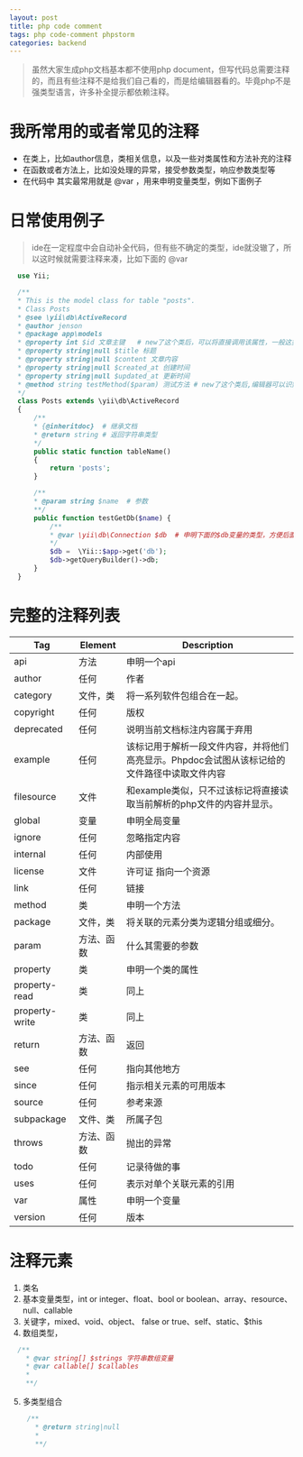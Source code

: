 ```yaml
---
layout: post
title: php code comment
tags: php code-comment phpstorm 
categories: backend
---
```


> 虽然大家生成php文档基本都不使用php document，但写代码总需要注释的，而且有些注释不是给我们自己看的，而是给编辑器看的。毕竟php不是强类型语言，许多补全提示都依赖注释。
# 我所常用的或者常见的注释
- 在类上，比如author信息，类相关信息，以及一些对类属性和方法补充的注释
- 在函数或者方法上，比如没处理的异常，接受参数类型，响应参数类型等
- 在代码中 其实最常用就是 @var ，用来申明变量类型，例如下面例子
# 日常使用例子
> ide在一定程度中会自动补全代码，但有些不确定的类型，ide就没辙了，所以这时候就需要注释来凑，比如下面的 @var
  ```php
    use Yii;

    /**
    * This is the model class for table "posts".
    * Class Posts
    * @see \yii\db\ActiveRecord
    * @author jenson
    * @package app\models
    * @property int $id 文章主键   # new了这个类后，可以将直接调用该属性，一般这类属性由魔术方法处理
    * @property string|null $title 标题
    * @property string|null $content 文章内容
    * @property string|null $created_at 创建时间
    * @property string|null $updated_at 更新时间
    * @method string testMethod($param) 测试方法 # new了这个类后,编辑器可以识别到该方法
    */
    class Posts extends \yii\db\ActiveRecord
    {
        /**
        * {@inheritdoc}  # 继承文档
        * @return string # 返回字符串类型
        */
        public static function tableName()
        {
            return 'posts';
        }

        /**
        * @param string $name  # 参数
        **/
        public function testGetDb($name) {
            /**
            * @var \yii\db\Connection $db  # 申明下面的$db变量的类型，方便后面调用
            */
            $db =  \Yii::$app->get('db');
            $db->getQueryBuilder()->db;
        }
    }
  ```
# 完整的注释列表
Tag|Element| Description
--|--|--
api| 方法| 申明一个api
author| 任何 | 作者
category| 文件，类 | 将一系列软件包组合在一起。
copyright | 任何 | 版权
deprecated | 任何| 说明当前文档标注内容属于弃用
example | 任何 | 该标记用于解析一段文件内容，并将他们高亮显示。Phpdoc会试图从该标记给的文件路径中读取文件内容 
filesource | 文件 | 和example类似，只不过该标记将直接读取当前解析的php文件的内容并显示。  
global | 变量 |申明全局变量
ignore | 任何 | 忽略指定内容
internal |任何 | 内部使用
license | 文件 | 许可证 指向一个资源
link | 任何| 链接
method | 类 | 申明一个方法
package | 文件，类 |	将关联的元素分类为逻辑分组或细分。
param|方法、函数| 什么其需要的参数
property|类|申明一个类的属性
property-read|类|同上
property-write|类|同上
return| 方法、函数| 返回
see | 任何 | 指向其他地方
since | 任何 | 指示相关元素的可用版本
source | 任何 | 参考来源
subpackage| 文件、类| 所属子包
throws | 方法、函数 | 抛出的异常
todo | 任何 | 记录待做的事
uses | 任何 | 表示对单个关联元素的引用
var | 属性 | 申明一个变量
version | 任何 | 版本
# 注释元素
1. 类名
2. 基本变量类型，int or integer、float、bool or boolean、array、resource、 null、callable
3. 关键字，mixed、void、object、 false or true、self、static、$this
4. 数组类型，
  ```php
    /**
      * @var string[] $strings 字符串数组变量
      * @var callable[] $callables 
      *
      **/
  ```
5. 多类型组合
   ```php
    /**
      * @return string|null 
      *
      **/
  ```

